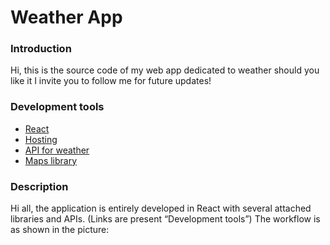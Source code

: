 # Weather App

### Introduction
Hi, this is the source code of my web app dedicated to weather should you like it I invite you to follow me for future updates!
### Development tools
- <a href="https://create-react-app.dev/docs/getting-started"> React </a>
- <a href="https://vercel.com/"> Hosting </a>
- <a href="https://www.meteosource.com/"> API for weather </a>
- <a href="https://react-leaflet.js.org/"> Maps library </a>
### Description
Hi all, the application is entirely developed in React with several attached libraries and APIs. (Links are present “Development tools”)
The workflow is as shown in the picture:
